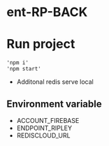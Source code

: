# ent-RP-BACK

# Run project
`'npm i'`  
`'npm start'` 

* Additonal redis serve local

## Environment variable
- ACCOUNT_FIREBASE
- ENDPOINT_RIPLEY
- REDISCLOUD_URL
